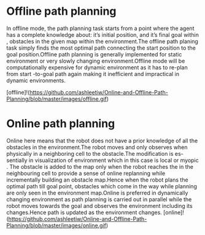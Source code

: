 # Offline path planning
In offline mode, the path planning task starts from a point where the agent has a complete knowledge about:
it’s initial position, and it’s final goal within , obstacles in the given map within the environment.The offline
path planing task simply finds the most optimal path connecting the start position to the goal position.Offline
path planning is generally implemented for static environment or very slowly changing environment.Offline
mode will be computationally expensive for dynamic environment as it has to re-plan from start -to-goal path
again making it inefficient and impractical in dynamic environments.

[offline]!(https://github.com/ashleetiw/Online-and-Offline-Path-Planning/blob/master/images/offline.gif)

# Online path planning
Online here means that the robot does not have a prior knowledge of all the obstacles in the environment.The
robot moves and only observes when physically in a neighboring cell to the obstacle.The modification is es-
sentially in visualization of environment which in this case is local or myopic . The obstacle is added to the
map only when the robot reaches the in the neighbouring cell to provide a sense of online replanning while
incrementally building an obstacle map.Hence when the robot plans the optimal path till goal point, obstacles
which come in the way while planning are only seen in the environment map.Online is preferred in dynamically
changing environment as path planning is carried out in parallel while the robot moves towards the goal and
observes the environment including its changes.Hence path is updated as the environment changes.
[online]!(https://github.com/ashleetiw/Online-and-Offline-Path-Planning/blob/master/images/online.gif)

